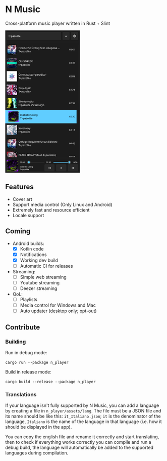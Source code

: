 # N Music

Cross-platform music player written in Rust + Slint

<img src="readme_preview.png" height="450" alt="App Preview"/>

## Features

- Cover art
- Support media control (Only Linux and Android)
- Extremely fast and resource efficient
- Locale support

## Coming

- Android builds:
    - [x] Kotlin code
    - [x] Notifications
    - [x] Working dev build
    - [ ] Automatic CI for releases

- Streaming:
    - [ ] Simple web streaming
    - [ ] Youtube streaming
    - [ ] Deezer streaming

- QoL:
    - [ ] Playlists
    - [ ] Media control for Windows and Mac
    - [ ] Auto updater (desktop only; opt-out)

## Contribute

### Building

Run in debug mode:

```shell
cargo run --package n_player
```

Build in release mode:

```shell
cargo build --release --package n_player
```

### Translations

If your language isn't fully supported by N Music, you can add a language by creating a file in `n_player/assets/lang`.
The file must be a JSON file and its name should be like this: `it_Italiano.json`; `it` is the denominator of the
language, `Italiano` is the name of the language in that language (i.e. how it should be displayed in the app).

You can copy the english file and rename it correctly and start translating, then to check if everything works correctly
you can compile and run a debug build, the language will automatically be added to the supported languages during
compilation.
